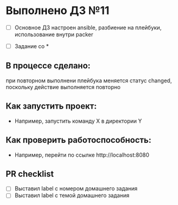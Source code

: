 # Выполнено ДЗ №11

 - [ ] Основное ДЗ
настроен ansible, разбиение на плейбуки, использование внутри packer


 - [ ] Задание со *


## В процессе сделано:
 при повторном выполнени плейбука меняется статус changed, поскольку действие выполняется повторно

## Как запустить проект:
 - Например, запустить команду X в директории Y

## Как проверить работоспособность:
 - Например, перейти по ссылке http://localhost:8080

## PR checklist
 - [ ] Выставил label с номером домашнего задания
 - [ ] Выставил label с темой домашнего задания
